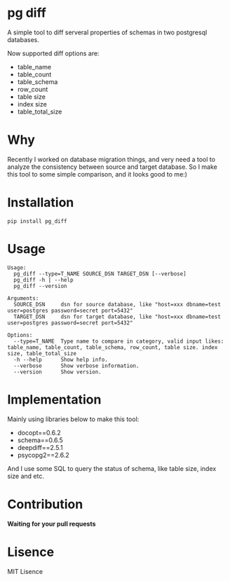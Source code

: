 pg diff
=======
A simple tool to diff serveral properties of schemas in two postgresql databases.

Now supported diff options are:

* table_name 
* table_count
* table_schema
* row_count
* table size 
* index size
* table_total_size

# Why

Recently I worked on database migration things, and very need a tool to analyze the consistency between source and target database. So I make this tool to some simple comparison, and it looks good to me:)

# Installation

`pip install pg_diff`

# Usage

```
Usage:
  pg_diff --type=T_NAME SOURCE_DSN TARGET_DSN [--verbose]
  pg_diff -h | --help
  pg_diff --version

Arguments:
  SOURCE_DSN     dsn for source database, like "host=xxx dbname=test user=postgres password=secret port=5432"
  TARGET_DSN     dsn for target database, like "host=xxx dbname=test user=postgres password=secret port=5432"

Options:
  --type=T_NAME  Type name to compare in category, valid input likes: table_name, table_count, table_schema, row_count, table size. index size, table_total_size
  -h --help      Show help info.
  --verbose      Show verbose information.
  --version      Show version.
```

# Implementation

Mainly using libraries below to make this tool:

* docopt==0.6.2
* schema==0.6.5
* deepdiff==2.5.1
* psycopg2==2.6.2

And I use some SQL to query the status of schema, like table size, index size and etc.

# Contribution
**Waiting for your pull requests**

# Lisence
MIT Lisence